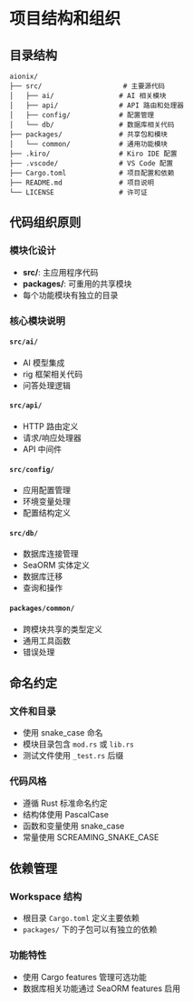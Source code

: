 # 项目结构和组织

## 目录结构

```
aionix/
├── src/                    # 主要源代码
│   ├── ai/                # AI 相关模块
│   ├── api/               # API 路由和处理器
│   ├── config/            # 配置管理
│   └── db/                # 数据库相关代码
├── packages/              # 共享包和模块
│   └── common/            # 通用功能模块
├── .kiro/                 # Kiro IDE 配置
├── .vscode/               # VS Code 配置
├── Cargo.toml             # 项目配置和依赖
├── README.md              # 项目说明
└── LICENSE                # 许可证
```

## 代码组织原则

### 模块化设计
- **src/**: 主应用程序代码
- **packages/**: 可重用的共享模块
- 每个功能模块有独立的目录

### 核心模块说明

#### `src/ai/`
- AI 模型集成
- rig 框架相关代码
- 问答处理逻辑

#### `src/api/`
- HTTP 路由定义
- 请求/响应处理器
- API 中间件

#### `src/config/`
- 应用配置管理
- 环境变量处理
- 配置结构定义

#### `src/db/`
- 数据库连接管理
- SeaORM 实体定义
- 数据库迁移
- 查询和操作

#### `packages/common/`
- 跨模块共享的类型定义
- 通用工具函数
- 错误处理

## 命名约定

### 文件和目录
- 使用 snake_case 命名
- 模块目录包含 `mod.rs` 或 `lib.rs`
- 测试文件使用 `_test.rs` 后缀

### 代码风格
- 遵循 Rust 标准命名约定
- 结构体使用 PascalCase
- 函数和变量使用 snake_case
- 常量使用 SCREAMING_SNAKE_CASE

## 依赖管理

### Workspace 结构
- 根目录 `Cargo.toml` 定义主要依赖
- `packages/` 下的子包可以有独立的依赖

### 功能特性
- 使用 Cargo features 管理可选功能
- 数据库相关功能通过 SeaORM features 启用